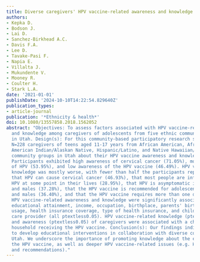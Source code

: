 ```yaml
---
title: Diverse caregivers' HPV vaccine-related awareness and knowledge
authors:
- Kepka D.
- Bodson J.
- Lai D.
- Sanchez-Birkhead A.C.
- Davis F.A.
- Lee D.
- Tavake-Pasi F.
- Napia E.
- Villalta J.
- Mukundente V.
- Mooney R.
- Coulter H.
- Stark L.A.
date: '2021-01-01'
publishDate: '2024-10-10T14:22:54.829640Z'
publication_types:
- article-journal
publication: '*Ethnicity & health*'
doi: 10.1080/13557858.2018.1562052
abstract: "Objectives: To assess factors associated with HPV vaccine-related awareness
  and knowledge among caregivers of adolescents from five ethnic community groups
  in Utah. Design(s): For this community-based participatory research study, we surveyed
  N=228 caregivers of teens aged 11-17 years from African American, African refugee,
  American Indian/Alaskan Native, Hispanic/Latino, and Native Hawaiian/Pacific Islander
  community groups in Utah about their HPV vaccine awareness and knowledge. Result(s):
  Participants exhibited high awareness of cervical cancer (71.05%), moderate awareness
  of HPV (53.95%), and low awareness of the HPV vaccine (46.49%). HPV vaccine-related
  knowledge was mostly worse, with fewer than half the participants reporting knowing
  that HPV can cause cervical cancer (46.93%), that most people are infected with
  HPV at some point in their lives (28.95%), that HPV is asymptomatic in females (36.40%)
  and males (37.28%), that the HPV vaccine is recommended for adolescent females (41.67%)
  and males (36.40%), and that the HPV vaccine requires more than one dose (27.19%).
  HPV vaccine-related awareness and knowledge were significantly associated with race/ethnicity,
  educational attainment, income, occupation, birthplace, parents' birthplace, English
  usage, health insurance coverage, type of health insurance, and child having a primary
  care provider (all ptextless0.05). HPV vaccine-related knowledge (ptextless0.05)
  and awareness (ptextless0.05) of caregivers were associated with a child in the
  household receiving the HPV vaccine. Conclusion(s): Our findings indicate a need
  to develop educational interventions in collaboration with diverse communities in
  Utah. We underscore the importance of promoting knowledge about the existence of
  the HPV vaccine, as well as deeper HPV vaccine-related issues (e.g. HPV risks, treatment,
  and recommendations)."
---
```


